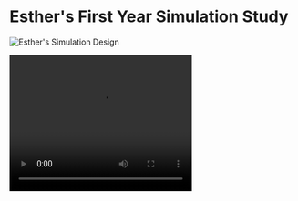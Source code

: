 Esther's First Year Simulation Study
====================================




![Esther's Simulation Design](/figures/esther/Esthers_Simulation.png)



<video width="320" height="240" controls>
  <source src="/out_1.webm" type="video/mp4">
</video>